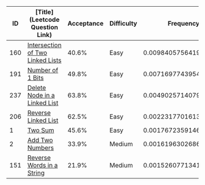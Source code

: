 |ID|[Title](Leetcode Question Link)|Acceptance|Difficulty|Frequency|
|----|-----|----|---|---|
|160|[Intersection of Two Linked Lists]( https://leetcode.com/problems/intersection-of-two-linked-lists)|40.6%|Easy|0.009840575641962807|
|191|[Number of 1 Bits]( https://leetcode.com/problems/number-of-1-bits)|49.8%|Easy|0.007169774395423815|
|237|[Delete Node in a Linked List]( https://leetcode.com/problems/delete-node-in-a-linked-list)|63.8%|Easy|0.004902571407932664|
|206|[Reverse Linked List]( https://leetcode.com/problems/reverse-linked-list)|62.5%|Easy|0.002231770161393673|
|1|[Two Sum]( https://leetcode.com/problems/two-sum)|45.6%|Easy|0.001767235914611495|
|2|[Add Two Numbers]( https://leetcode.com/problems/add-two-numbers)|33.9%|Medium|0.0016196302686159038|
|151|[Reverse Words in a String]( https://leetcode.com/problems/reverse-words-in-a-string)|21.9%|Medium|0.0015260771341435947|
